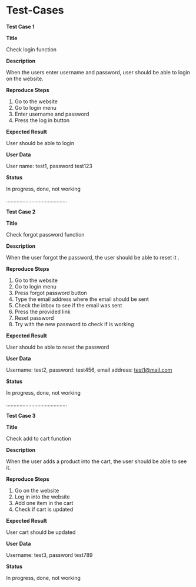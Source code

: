 # Test-Cases


**Test Case 1**

**Title**

Check login function

**Description**

When the users enter username and password, user should be able to login on the website.

**Reproduce Steps**

1.	Go to the website
2.	Go to login menu
3.	Enter username and password
4.	Press the log in button

**Expected Result**

User should be able to login

**User Data**

User name: test1, password test123

**Status**

In progress, done, not working

.........................................

**Test Case 2**

**Title**

Check forgot password function

**Description**

When the user forgot the password, the user should be able to reset it .

**Reproduce Steps**

1.	Go to the website
2.	Go to login menu
3.	Press forgot password button
4.	Type the email address where the email should be sent
5.	Check the inbox to see if the email was sent
6.	Press the provided link
7.	Reset password
8.	Try with the new password to check if is working

**Expected Result**

User should be able to reset the password

**User Data**

Username: test2, password: test456, email address: test1@mail.com

**Status**

In progress, done, not working

.........................................

**Test Case 3**

**Title**

Check add to cart function  

**Description**

When the user adds a product into the cart, the user should be able to see it.

**Reproduce Steps**

1.	Go on the website
2.	Log in into the website
3.	Add one item in the cart
4.	Check if cart is updated

**Expected Result**

User cart should be updated

**User Data**

Username: test3, password test789

**Status**

In progress, done, not working
